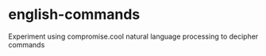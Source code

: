 # english-commands
Experiment using compromise.cool natural language processing to decipher commands
